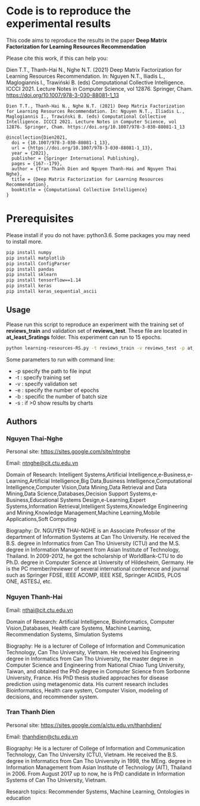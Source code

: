 # Code is to reproduce the experimental results
This code aims to reproduce the results in the paper **Deep Matrix Factorization for Learning Resources Recommendation**

Please cite this work, if this can help you:

Dien T.T., Thanh-Hai N., Nghe N.T. (2021) Deep Matrix Factorization for Learning Resources Recommendation. In: Nguyen N.T., Iliadis L., Maglogiannis I., Trawiński B. (eds) Computational Collective Intelligence. ICCCI 2021. Lecture Notes in Computer Science, vol 12876. Springer, Cham. https://doi.org/10.1007/978-3-030-88081-1_13

```
Dien T.T., Thanh-Hai N., Nghe N.T. (2021) Deep Matrix Factorization for Learning Resources Recommendation. In: Nguyen N.T., Iliadis L., Maglogiannis I., Trawiński B. (eds) Computational Collective Intelligence. ICCCI 2021. Lecture Notes in Computer Science, vol 12876. Springer, Cham. https://doi.org/10.1007/978-3-030-88081-1_13
```


```
@incollection{Dien2021,
  doi = {10.1007/978-3-030-88081-1_13},
  url = {https://doi.org/10.1007/978-3-030-88081-1_13},
  year = {2021},
  publisher = {Springer International Publishing},
  pages = {167--179},
  author = {Tran Thanh Dien and Nguyen Thanh-Hai and Nguyen Thai Nghe},
  title = {Deep Matrix Factorization for Learning Resources Recommendation},
  booktitle = {Computational Collective Intelligence}
}
```

# Prerequisites
Please install if you do not have: python3.6. Some packages you may need to install more.
```bash
pip install numpy
pip install matplotlib
pip install ConfigParser
pip install pandas
pip install sklearn
pip install tensorflow==1.14
pip install keras
pip install keras_sequential_ascii
```
## Usage

Please run this script to reproduce an experiment with the training set of **reviews_train** and validation set of **reviews_test**. These file are located in **at_least_5ratings** folder. This experiment can run to 15 epochs.
```bash
python learning-resources-RS.py -t reviews_train -v reviews_test -p at_least_5ratings -e 15
```
Some parameters to run with command line:
- -p specify the path to file input
- -t : specify training set
- -v : specify validation set
- -e : specify the number of epochs
- -b : specific the number of batch size
- -s : if >0 show results by charts

## Authors
### Nguyen Thai-Nghe
Personal site: https://sites.google.com/site/ntnghe

Email: ntnghe@cit.ctu.edu.vn

Domain of Research: Intelligent Systems,Artificial Intelligence,e-Business,e-Learning,Artificial Intelligence,Big Data,Business Intelligence,Computational Intelligence,Computer Vision,Data Mining,Data Retrieval and Data Mining,Data Science,Databases,Decision Support Systems,e-Business,Educational Systems Design,e-Learning,Expert Systems,Information Retrieval,Intelligent Systems,Knowledge Engineering and Mining,Knowledge Management,Machine Learning,Mobile Applications,Soft Computing

Biography: Dr. NGUYEN THAI-NGHE is an Associate Professor of the department of Information Systems at Can Tho University. He received the B.S. degree in Informatics from Can Tho University (CTU) and the M.S. degree in Information Management from Asian Institute of Technology, Thailand. In 2009-2012, he got the scholarship of WorldBank-CTU to do Ph.D. degree in Computer Science at University of Hildesheim, Germany. He is the PC member/reviewer of several international conference and journal such as Springer FDSE, IEEE ACOMP, IEEE KSE, Springer ACIIDS, PLOS ONE, ASTESJ, etc.
### Nguyen Thanh-Hai
Email: nthai@cit.ctu.edu.vn

Domain of Research: Artificial Intelligence, Bioinformatics, Computer Vision,Databases, Health care Systems, Machine Learning, Recommendation Systems, Simulation Systems

Biography: He is a lecturer of College of Information and Communication Technology, Can Tho University, Vietnam. He received his Engineering degree in Informatics from Can Tho University, the master degree in Computer Science and Engineering from National Chiao Tung University, Taiwan, and obtained the PhD degree in Computer Science from Sorbonne University, France. His PhD thesis studied approaches for disease prediction using metagenomic data. His current research includes Bioinformatics, Health care system, Computer Vision, modeling of decisions, and recommender system.
### Tran Thanh Dien
Personal site: https://sites.google.com/a/ctu.edu.vn/thanhdien/

Email: thanhdien@ctu.edu.vn

Biography: He is a lecturer of College of Information and Communication Technology, Can Tho University (CTU), Vietnam. He received the B.S. degree in Informatics from Can Tho University in 1998, the MEng. degree in Information Management from Asian Institute of Technology (AIT), Thailand in 2006. From August 2017 up to now, he is PhD candidate in Information Systems of Can Tho University, Vietnam.

Research topics: Recommender Systems, Machine Learning, Ontologies in education


